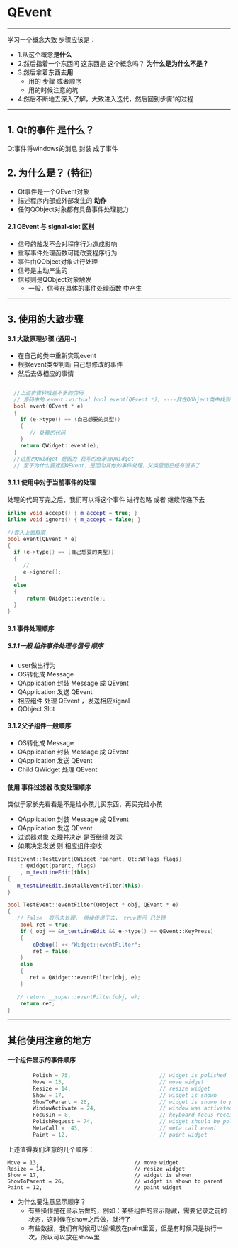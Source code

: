 # QEvent
---
学习一个概念大致 步骤应该是：
* 1.从这个概念**是什么**
* 2.然后指着一个东西问 这东西是 这个概念吗？ **为什么是为什么不是？**
* 3.然后拿着东西去**用**
  * 用的 步骤 或者顺序
  * 用的时候注意的坑
* 4.然后不断地去深入了解，大致进入迭代，然后回到步骤1的过程
---
## 1. Qt的事件 是什么？
Qt事件将windows的消息 封装 成了事件

## 2. 为什么是？ (特征)
* Qt事件是一个QEvent对象
* 描述程序内部或外部发生的 **动作**
* 任何QObject对象都有具备事件处理能力

#### 2.1 QEvent 与 signal-slot 区别
* 信号的触发不会对程序行为造成影响
* 重写事件处理函数可能改变程序行为
* 事件由QObject对象进行处理
* 信号是主动产生的
* 信号则是QObject对象触发
  * 一般，信号在具体的事件处理函数 中产生
---
## 3. 使用的大致步骤
#### 3.1 大致原理步骤 (通用~)
* 在自己的类中重新实现event
* 根据event类型判断 自己想修改的事件
* 然后去做相应的事情
```C++

  //上述步骤转成差不多的伪码
  // 源码中的 event：virtual bool event(QEvent *); ----我在QObject类中找到的
  bool event(QEvent * e)
  {
    if (e->type() == (自己想要的类型))
    {
       // 处理的代码
    }
    return QWidget::event(e);   
  }
  //这里的QWidget 是因为 我写的继承自QWidget
  // 至于为什么要返回QEvent，是因为其他的事件处理，父类里面已经有很多了
```
#### 3.1.1 使用中对于当前事件的处理
处理的代码写完之后，我们可以将这个事件 进行忽略 或者 继续传递下去

  ```C++
  inline void accept() { m_accept = true; }
  inline void ignore() { m_accept = false; }

  //套入上面框架
  bool event(QEvent * e)
  {
    if (e->type() == (自己想要的类型))
    {
       //
       e->ignore();
    }
    else
    {
        return QWidget::event(e);  
    }
  }
  ```

#### 3.1 事件处理顺序
##### 3.1.1一般 组件事件处理与信号 顺序
* user做出行为
* OS转化成 Message
* QApplication 封装 Message 成 QEvent
* QApplication 发送 QEvent
* 相应组件 处理 QEvent ，发送相应signal
* QObject Slot

#### 3.1.2父子组件一般顺序
* OS转化成 Message
* QApplication 封装 Message 成 QEvent
* QApplication 发送 QEvent
* Child QWidget 处理 QEvent

#### 使用 事件过滤器 改变处理顺序
类似于家长先看看是不是给小孩儿买东西，再买完给小孩
* QApplication 封装 Message 成 QEvent
* QApplication 发送 QEvent
* 过滤器对象 处理并决定 是否继续 发送
* 如果决定发送 则 相应组件接收

```C++
TestEvent::TestEvent(QWidget *parent, Qt::WFlags flags)
    : QWidget(parent, flags)
    , m_testLineEdit(this)
{
   m_testLineEdit.installEventFilter(this);
}

bool TestEvent::eventFilter(QObject * obj, QEvent * e)
{
   // false  表示未处理， 继续传递下去， true表示 已处理
    bool ret = true;
    if ( obj == &m_testLineEdit && e->type() == QEvent::KeyPress)
    {
        qDebug() << "Widget::eventFilter";
        ret = false;
    }
    else
    {
       ret = QWidget::eventFilter(obj, e);
    }

   // return __super::eventFilter(obj, e);
    return ret;
}
```
---
## 其他使用注意的地方
#### 一个组件显示的事件顺序

```C++
        Polish = 75,                            // widget is polished
        Move = 13,                              // move widget
        Resize = 14,                            // resize widget
        Show = 17,                              // widget is shown
        ShowToParent = 26,                      // widget is shown to parent
        WindowActivate = 24,                    // window was activated
        FocusIn = 8,                            // keyboard focus received
        PolishRequest = 74,                     // widget should be polished
        MetaCall =  43,                         // meta call event
        Paint = 12,                             // paint widget
```
上述值得我们注意的几个顺序：
```
Move = 13,                              // move widget
Resize = 14,                            // resize widget
Show = 17,                              // widget is shown
ShowToParent = 26,                      // widget is shown to parent
Paint = 12,                             // paint widget
```
* 为什么要注意显示顺序？
  * 有些操作是在显示后做的，例如：某些组件的显示隐藏，需要记录之前的状态，这时候在show之后做，就行了
  * 有些数据，我们有时候可以偷懒放在paint里面，但是有时候只是执行一次，所以可以放在show里
